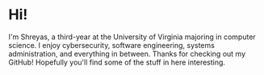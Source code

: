 # Hi!

I'm Shreyas, a third-year at the University of Virginia majoring in computer science.
I enjoy cybersecurity, software engineering, systems administration, and everything in between.
Thanks for checking out my GitHub! Hopefully you'll find some of the stuff in here interesting.

<!-- ![GitHub stats!](https://github-readme-stats.vercel.app/api?username=smayya337&show_icons=true&count_private=true) -->
